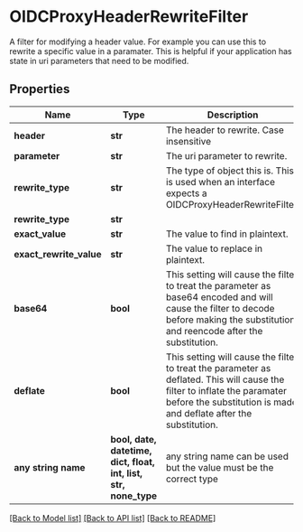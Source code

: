 # OIDCProxyHeaderRewriteFilter

A filter for modifying a header value. For example you can use this to rewrite a specific value in a paramater. This is helpful if your application has state in uri parameters that need to be modified.

## Properties
Name | Type | Description | Notes
------------ | ------------- | ------------- | -------------
**header** | **str** | The header to rewrite. Case insensitive | 
**parameter** | **str** | The uri parameter to rewrite. | 
**rewrite_type** | **str** | The type of object this is. This is used when an interface expects a OIDCProxyHeaderRewriteFilter.  | defaults to "uriparameterRewrite"
**rewrite_type** | **str** |  | [optional] 
**exact_value** | **str** | The value to find in plaintext. | [optional] 
**exact_rewrite_value** | **str** | The value to replace in plaintext. | [optional] 
**base64** | **bool** | This setting will cause the filter to treat the parameter as base64 encoded and will cause the filter to decode before making the substitution, and reencode  after the substitution.  | [optional]  if omitted the server will use the default value of False
**deflate** | **bool** | This setting will cause the filter to treat the parameter as deflated. This will cause the filter to inflate the paramater before the substitution is made, and deflate after the substitution.  | [optional]  if omitted the server will use the default value of False
**any string name** | **bool, date, datetime, dict, float, int, list, str, none_type** | any string name can be used but the value must be the correct type | [optional]

[[Back to Model list]](../README.md#documentation-for-models) [[Back to API list]](../README.md#documentation-for-api-endpoints) [[Back to README]](../README.md)


